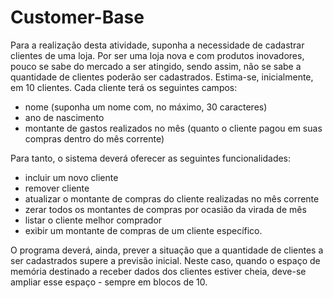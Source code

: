 # Customer-Base
Para a realização desta atividade, suponha a necessidade de cadastrar clientes de uma loja. Por ser
uma loja nova e com produtos inovadores, pouco se sabe do mercado a ser atingido, sendo assim,
não se sabe a quantidade de clientes poderão ser cadastrados.
Estima-se, inicialmente, em 10 clientes.
Cada cliente terá os seguintes campos:
- nome (suponha um nome com, no máximo, 30 caracteres)
- ano de nascimento
- montante de gastos realizados no mês (quanto o cliente pagou em suas compras dentro do mês corrente)

Para tanto, o sistema deverá oferecer as seguintes funcionalidades:
- incluir um novo cliente
- remover cliente
- atualizar o montante de compras do cliente realizadas no mês corrente
- zerar todos os montantes de compras por ocasião da virada de mês
- listar o cliente melhor comprador
- exibir um montante de compras de um cliente específico.

O programa deverá, ainda, prever a situação que a quantidade de clientes a ser cadastrados supere
a previsão inicial. Neste caso, quando o espaço de memória destinado a receber dados dos clientes
estiver cheia, deve-se ampliar esse espaço - sempre em blocos de 10.
